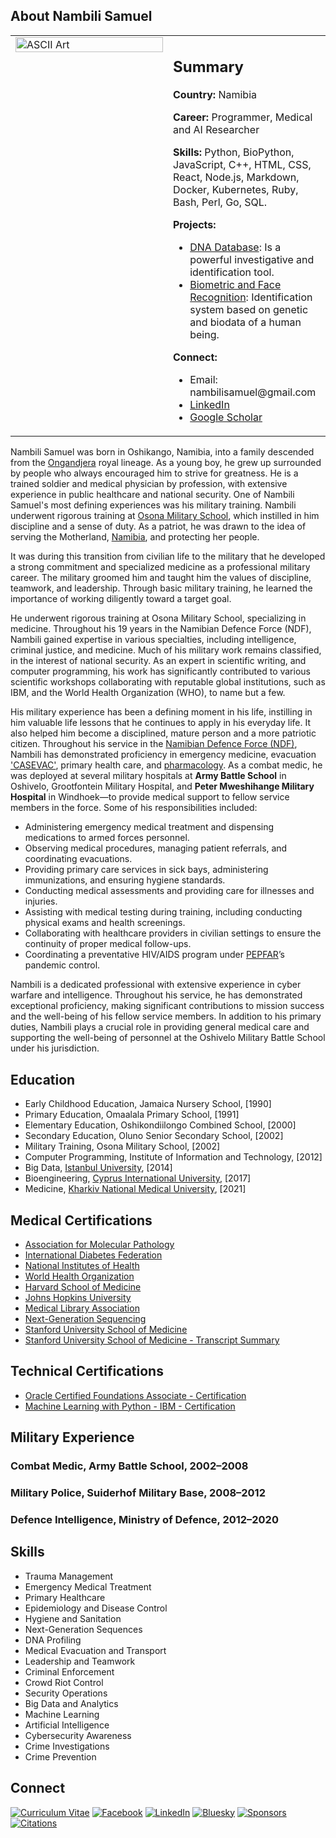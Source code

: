 ## About Nambili Samuel
<table>
  <tr>
    <td style="width: 50%; vertical-align: top;">
      <img src="https://blogger.googleusercontent.com/img/b/R29vZ2xl/AVvXsEjM3JTx3doFvBfXoZK8gt0g5TH5rwzW2inhaD9E0wgM5yes434A0ScMyU8CEku0Z2hAtbNOnsiKyhQbH-osNvFC1yOcsNlSyNTSIPVKJa4PUAUUFmq3TW7HoOolNuBdewWZFxwJJdfzGs1EhcRsh0gRXw97HlLXbQTyRlqO4TQU0fUPrKSnq6nVeXy7UuQy/s16000/ascii-art.png" alt="ASCII Art" style="width: 100%;">
    </td>
    <td style="width: 50%; vertical-align: top;">
      <h2>Summary</h2>
      <p><strong>Country:</strong> Namibia</p>
      <p><strong>Career:</strong> Programmer, Medical and AI Researcher</p>
      <p><strong>Skills:</strong> Python, BioPython, JavaScript, C++, HTML, CSS, React, Node.js, Markdown, Docker, Kubernetes, Ruby, Bash, Perl, Go, SQL.</p>
      <p><strong>Projects:</strong></p>
      <ul>
        <li><a href="https://web.archive.org/web/20180820103055/http://nambilisamuel.com/dna%20collection.htm">DNA Database</a>: Is a powerful investigative and identification tool.</li>
        <li><a href="https://github.com/Nambili-Samuel/Face-Recognition">Biometric and Face Recognition</a>: Identification system based on genetic and biodata of a human being.</li>
      </ul>
      <p><strong>Connect:</strong></p>
      <ul>
        <li>Email: nambilisamuel@gmail.com</li>
        <li><a href="https://www.linkedin.com/in/nambilisamuel/">LinkedIn</a></li>
        <li><a href="https://scholar.google.com/citations?user=p2GpjsQAAAAJ&hl=en">Google Scholar</a></li>
      </ul>
    </td>
  </tr>
</table>

Nambili Samuel was born in Oshikango, Namibia, into a family descended from the [Ongandjera](https://en.wikipedia.org/wiki/Ongandjera) royal lineage. As a young boy, he grew up surrounded by people who always encouraged him to strive for greatness. He is a trained soldier and medical physician by profession, with extensive experience in public healthcare and national security. One of Nambili Samuel's most defining experiences was his military training. Nambili underwent rigorous training at [Osona Military School](https://www.google.com/search?q=at+Osona+military+School&oq=at+Osona+military+School&gs_lcrp=EgZjaHJvbWUyBggAEEUYOdIBCTE0MDE1ajBqN6gCALACAA&sourceid=chrome&ie=UTF-8), which instilled in him discipline and a sense of duty. As a patriot, he was drawn to the idea of serving the Motherland, [Namibia](https://en.wikipedia.org/wiki/Namibia), and protecting her people.

It was during this transition from civilian life to the military that he developed a strong commitment and specialized medicine as a professional military career. The military groomed him and taught him the values of discipline, teamwork, and leadership. Through basic military training, he learned the importance of working diligently toward a target goal.

He underwent rigorous training at Osona Military School, specializing in medicine. Throughout his 19 years in the Namibian Defence Force (NDF), Nambili gained expertise in various specialties, including intelligence, criminal justice, and medicine. Much of his military work remains classified, in the interest of national security. As an expert in scientific writing, and computer programming, his work has significantly contributed to various scientific workshops collaborating with reputable global institutions, such as IBM, and the World Health Organization (WHO), to name but a few.

His military experience has been a defining moment in his life, instilling in him valuable life lessons that he continues to apply in his everyday life. It also helped him become a disciplined, mature person and a more patriotic citizen. Throughout his service in the [Namibian Defence Force (NDF)](https://modva.gov.na), Nambili has demonstrated proficiency in emergency medicine, evacuation ['CASEVAC'](https://en.wikipedia.org/wiki/Casualty_evacuation), primary health care, and [pharmacology](https://www.ualberta.ca/pharmacology/about/what-is-pharmacology.html). As a combat medic, he was deployed at several military hospitals at **Army Battle School** in Oshivelo, Grootfontein Military Hospital, and **Peter Mweshihange Military Hospital** in Windhoek—to provide medical support to fellow service members in the force. Some of his responsibilities included:

- Administering emergency medical treatment and dispensing medications to armed forces personnel.
- Observing medical procedures, managing patient referrals, and coordinating evacuations.
- Providing primary care services in sick bays, administering immunizations, and ensuring hygiene standards.
- Conducting medical assessments and providing care for illnesses and injuries.
- Assisting with medical testing during training, including conducting physical exams and health screenings.
- Collaborating with healthcare providers in civilian settings to ensure the continuity of proper medical follow-ups.
- Coordinating a preventative HIV/AIDS program under [PEPFAR](https://na.usembassy.gov/our-relationship/pepfar/)’s pandemic control.

Nambili is a dedicated professional with extensive experience in cyber warfare and intelligence. Throughout his service, he has demonstrated exceptional proficiency, making significant contributions to mission success and the well-being of his fellow service members. In addition to his primary duties, Nambili plays a crucial role in providing general medical care and supporting the well-being of personnel at the Oshivelo Military Battle School under his jurisdiction.

## Education

- Early Childhood Education, Jamaica Nursery School, [1990]
- Primary Education, Omaalala Primary School, [1991]
- Elementary Education, Oshikondiilongo Combined School, [2000]
- Secondary Education, Oluno Senior Secondary School, [2002]
- Military Training, Osona Military School, [2002]
- Computer Programming, Institute of Information and Technology, [2012]
- Big Data, [Istanbul University](https://www.istanbul.edu.tr/en/), [2014]
- Bioengineering, [Cyprus International University](https://www.ciu.edu.tr/en), [2017]
- Medicine, [Kharkiv National Medical University](https://knmu.edu.ua/en/), [2021]

## Medical Certifications

- [Association for Molecular Pathology](https://github.com/nambilisamuel/Certifications/blob/main/Association%20for%20Molecular%20Pathology.pdf)
- [International Diabetes Federation](https://github.com/nambilisamuel/Certifications/blob/main/Biosimilar%20Insulin.pdf)
- [National Institutes of Health](https://github.com/nambilisamuel/Certifications/blob/main/Clinical%20Pharmacology.pdf)
- [World Health Organization](https://github.com/nambilisamuel/Certifications/blob/main/Epidemiology%20-%20WHO.pdf)
- [Harvard School of Medicine](https://github.com/nambilisamuel/Certifications/blob/main/Havard%20School%20of%20Medicine.pdf)
- [Johns Hopkins University](https://github.com/nambilisamuel/Certifications/blob/main/Immuno-engineering.pdf)
- [Medical Library Association](https://github.com/nambilisamuel/Certifications/blob/main/Medical%20Library%20Association.pdf)
- [Next-Generation Sequencing](https://github.com/nambilisamuel/Certifications/blob/main/Next-Generation%20Sequencing.pdf)
- [Stanford University School of Medicine](https://github.com/nambilisamuel/Certifications/blob/main/HealthPro%20Advantage.pdf)
- [Stanford University School of Medicine - Transcript Summary](https://github.com/nambilisamuel/Certifications/blob/main/Stanford%20University%20School%20of%20Medicine%20Transcript%20Credit%20Summary.pdf)

## Technical Certifications

- [Oracle Certified Foundations Associate - Certification](https://github.com/Nambili-Samuel/Certifications/blob/main/Oracle%20Certification.pdf)
- [Machine Learning with Python - IBM - Certification](https://github.com/Nambili-Samuel/Certifications/blob/main/Oracle%20Certification.pdf)

## Military Experience

### Combat Medic, Army Battle School, 2002–2008  
### Military Police, Suiderhof Military Base, 2008–2012  
### Defence Intelligence, Ministry of Defence, 2012–2020  

## Skills

- Trauma Management  
- Emergency Medical Treatment  
- Primary Healthcare  
- Epidemiology and Disease Control  
- Hygiene and Sanitation  
- Next-Generation Sequences  
- DNA Profiling  
- Medical Evacuation and Transport  
- Leadership and Teamwork  
- Criminal Enforcement  
- Crowd Riot Control  
- Security Operations  
- Big Data and Analytics  
- Machine Learning  
- Artificial Intelligence  
- Cybersecurity Awareness  
- Crime Investigations  
- Crime Prevention  

## Connect

[![Curriculum Vitae](https://img.shields.io/badge/Curriculum%20Vitae-brightgreen?style=for-the-badge&logo=academia&logoColor=white)](link_to_your_cv)
[![Facebook](https://img.shields.io/badge/Facebook-blue?style=for-the-badge&logo=facebook)](https://www.facebook.com/your_username)
[![LinkedIn](https://img.shields.io/badge/LinkedIn-blue?style=for-the-badge&logo=linkedin)](https://www.linkedin.com/in/nambilisamuel)
[![Bluesky](https://img.shields.io/badge/Bluesky-blue?style=for-the-badge&logo=bluesky)](https://bluesky.app/profile/your_username)
[![Sponsors](https://img.shields.io/badge/Sponsors-lightgrey?style=for-the-badge&logo=github-sponsors)](https://github.com/sponsors/your_username)
[![Citations](https://img.shields.io/badge/Citations-lightgrey?style=for-the-badge&logo=google-scholar)](link_to_your_citations)
